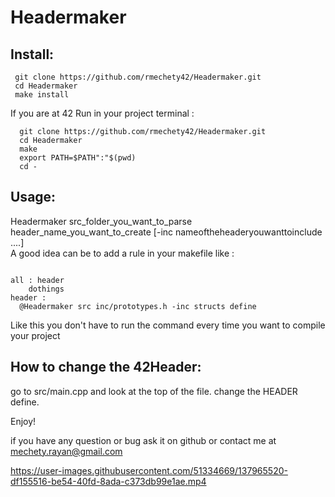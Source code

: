 # Headermaker


## Install:
 ```
  git clone https://github.com/rmechety42/Headermaker.git
  cd Headermaker
  make install
```
If you are at 42 Run in your project terminal :
```
  git clone https://github.com/rmechety42/Headermaker.git
  cd Headermaker
  make
  export PATH=$PATH":"$(pwd) 
  cd -
```
## Usage:

  Headermaker src_folder_you_want_to_parse header_name_you_want_to_create [-inc nameoftheheaderyouwanttoinclude ....]</br>
  A good idea can be to add a rule in your makefile like : </br>
  ```

all : header
      dothings
header :
	@Headermaker src inc/prototypes.h -inc structs define

```
Like this you don't have to run the command every time you want to compile your project

## How to change the 42Header:
  go to src/main.cpp and look at the top of the file. change the HEADER define.



Enjoy!

if you have any question or bug ask it on github or contact me at mechety.rayan@gmail.com


https://user-images.githubusercontent.com/51334669/137965520-df155516-be54-40fd-8ada-c373db99e1ae.mp4

